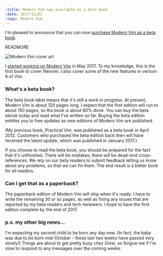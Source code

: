 ```yaml
--- 
:title: Modern Vim now available as a beta book
:date: 2017/11/01
:tags: Modern Vim
---
```


I'm pleased to announce that you can now [purchase Modern Vim as a beta book][modvim].

READMORE

![Modern Vim cover art](/images/blog/modvim-cover-border.jpg)

I [started working on Modern Vim][newbook] in May 2017.
To my knowledge, this is the first book to cover Neovim.
I also cover some of the new features in verison 8 of Vim.

### What's a beta book?

The *beta book* label means that it's still a work in progress.
At present, Modern Vim is about 120 pages long.
I expect that the first edition will run to about 150 pages, so the book is about 80% done.
You can buy the beta ebook today and read what I've written so far.
Buying the beta edition entitles you to free updates as new editions of Modern Vim are published.

(My previous book, Practical Vim, was published as a beta book in April 2012.
Customers who purchased the beta edition back then will have received the latest update, which was published in January 2017.)

If you choose to read the beta book, you should be prepared for the fact that it's unfinished.
There will be mistakes; there will be dead-end cross-references.
We rely on our beta readers to submit feedback letting us know about any problems, so that we can fix them.
The end result is a better book for all readers.

### Can I get that as a paperback?

The paperback edition of Modern Vim will ship when it's ready.
I have to write the remaining 30 or so pages, as well as fixing any issues that are reported by my beta readers and tech reviewers.
I hope to have the first edition complete by the end of 2017.

### p.s. my other big news...

I'm expecting my second child to be born any day now.
(In fact, the baby was due to be born mid-October - these last two weeks have passed very slowly!)
Things are about to get pretty busy *chez Drew*, so forgive me if I'm slow to respond to any messages over the coming weeks.

[modvim]: https://pragprog.com/book/modvim/modern-vim
[newbook]: http://vimcasts.org/blog/2017/05/working-title-modern-vim/
